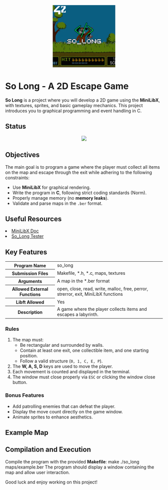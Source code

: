 <div align="center">
  <img height="200" src="https://raw.githubusercontent.com/Benjamin-poisson/My_image_bank/refs/heads/main/so_long.png" />
</div>

# So Long - A 2D Escape Game

**So Long** is a project where you will develop a 2D game using the **MiniLibX**, with textures, sprites, and basic gameplay mechanics. This project introduces you to graphical programming and event handling in C.

## Status
<div align="center">
  <img height="200" src="https://raw.githubusercontent.com/Benjamin-poisson/My_image_bank/refs/heads/main/so_long_success.png" />
</div>

## Objectives

The main goal is to program a game where the player must collect all items on the map and escape through the exit while adhering to the following constraints:

- Use **MiniLibX** for graphical rendering.
- Write the program in **C**, following strict coding standards (Norm).
- Properly manage memory (no **memory leaks**).
- Validate and parse maps in the `.ber` format.

## Useful Resources

<li><a href="https://harm-smits.github.io/42docs/libs/minilibx">MiniLibX Doc</a></li>
<li><a href="https://suspectedoceano.notion.site/So_long-bccdb29d879049a0981404886e097230">So_Long Tester</a></li>

## Key Features

<table>
  <tr>
    <th>Program Name</th>
    <td>so_long</td>
  </tr>
  <tr>
    <th>Submission Files</th>
    <td>Makefile, *.h, *.c, maps, textures</td>
  </tr>
  <tr>
    <th>Arguments</th>
    <td>A map in the *.ber format</td>
  </tr>
  <tr>
    <th>Allowed External Functions</th>
    <td>open, close, read, write, malloc, free, perror, strerror, exit, MiniLibX functions</td>
  </tr>
  <tr>
    <th>Libft Allowed</th>
    <td>Yes</td>
  </tr>
  <tr>
    <th>Description</th>
    <td>A game where the player collects items and escapes a labyrinth.</td>
  </tr>
</table>

### Rules

1. The map must:
   - Be rectangular and surrounded by walls.
   - Contain at least one exit, one collectible item, and one starting position.
   - Follow a valid structure (`0, 1, C, E, P`).
2. The **W, A, S, D** keys are used to move the player.
3. Each movement is counted and displayed in the terminal.
4. The window must close properly via `ESC` or clicking the window close button.

### Bonus Features

- Add patrolling enemies that can defeat the player.
- Display the move count directly on the game window.
- Animate sprites to enhance aesthetics.

## Example Map


## Compilation and Execution

Compile the program with the provided **Makefile**:
make
./so_long maps/example.ber
The program should display a window containing the map and allow user interaction.

Good luck and enjoy working on this project!
